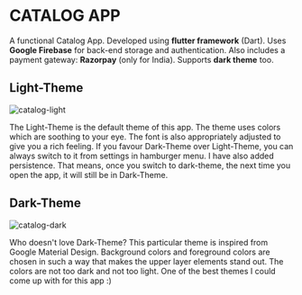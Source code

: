 # CATALOG APP

A functional Catalog App. Developed using **flutter framework** (Dart). Uses **Google Firebase** for back-end storage and authentication. Also includes a payment gateway: **Razorpay** (only for India). Supports **dark theme** too.

## Light-Theme

![catalog-light](https://user-images.githubusercontent.com/55954313/147365683-5487eecf-f7d5-4848-b37a-afad14eddff3.jpg)

The Light-Theme is the default theme of this app. The theme uses colors which are soothing to your eye. The font is also appropriately adjusted to give you a rich feeling. If you favour Dark-Theme over Light-Theme, you can always switch to it from settings in hamburger menu. I have also added persistence. That means, once you switch to dark-theme, the next time you open the app, it will still be in Dark-Theme. 

## Dark-Theme

![catalog-dark](https://user-images.githubusercontent.com/55954313/147365695-dfb2e738-8f53-4697-a8a9-b6b4825116d5.jpeg)

Who doesn't love Dark-Theme? This particular theme is inspired from Google Material Design. Background colors and foreground colors are chosen in such a way that makes the upper layer elements stand out. The colors are not too dark and not too light. One of the best themes I could come up with for this app :)
